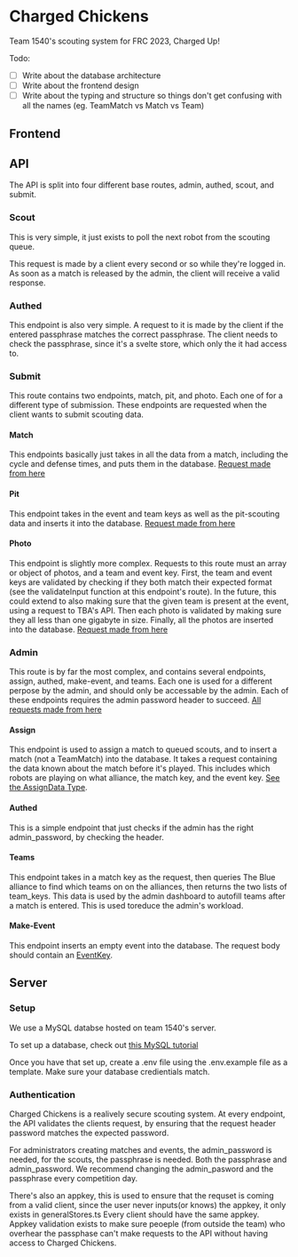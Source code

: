 # Charged Chickens

Team 1540's scouting system for FRC 2023, Charged Up!

Todo:
- [ ] Write about the database architecture
- [ ] Write about the frontend design
- [ ] Write about the typing and structure so things don't get confusing with all the names (eg. TeamMatch vs Match vs Team)

## Frontend

## API

The API is split into four different base routes, admin, authed, scout, and submit.

### Scout
This is very simple, it just exists to poll the next robot from the scouting queue.

This request is made by a client every second or so while they're logged in. As soon as a match is released by the admin, the client will receive a valid response.

### Authed
This endpoint is also very simple. A request to it is made by the client if the entered passphrase matches the correct passphrase. The client needs to check the passphrase, since it's a svelte store, which only the it had access to.

### Submit
This route contains two endpoints, match, pit, and photo. Each one of for a different type of submission. These endpoints are requested when the client wants to submit scouting data.

#### Match 
This endpoints basically just takes in all the data from a match, including the cycle and defense times, and puts them in the database. [Request made from here](/src/lib/components/match-scout-components/Submit.svelte)

#### Pit
This endpoint takes in the event and team keys as well as the pit-scouting data and inserts it into the database. [Request made from here](/src/lib/components/pit-scout-components/Submit.svelte)

#### Photo
This endpoint is slightly more complex. Requests to this route must an array or object of photos, and a team and event key. First, the team and event keys are validated by checking if they both match their expected format (see the validateInput function at this endpoint's route). In the future, this could extend to also making sure that the given team is present at the event, using a request to TBA's API. Then each photo is validated by making sure they all less than one gigabyte in size. Finally, all the photos are inserted into the database. [Request made from here](/src/routes/photo/+page.svelte)

### Admin
This route is by far the most complex, and contains several endpoints, assign, authed, make-event, and teams. Each one is used for a different perpose by the admin, and should only be accessable by the admin. Each of these endpoints requires the admin password header to succeed. [All requests made from here](/src/routes/admin-dashboard/+page.svlete)

#### Assign
This endpoint is used to assign a match to queued scouts, and to insert a match (not a TeamMatch) into the database. It takes a request containing the data known about the match before it's played. This includes which robots are playing on what alliance, the match key, and the event key. [See the AssignData Type](/src/lib/types.ts). 

#### Authed
This is a simple endpoint that just checks if the admin has the right admin_password, by checking the header.

#### Teams
This endpoint takes in a match key as the request, then queries The Blue alliance to find which teams on on the alliances, then returns the two lists of team_keys. This data is used by the admin dashboard to autofill teams after a match is entered. This is used toreduce the admin's workload.

#### Make-Event
This endpoint inserts an empty event into the database. The request body should contain an [EventKey](/src/lib/types.ts).

## Server

### Setup
We use a MySQL databse hosted on team 1540's server.

To set up a database, check out [this MySQL tutorial](https://dev.mysql.com/doc/mysql-getting-started/en/)

Once you have that set up, create a .env file using the .env.example file as a template. Make sure your database credientials match.

### Authentication
Charged Chickens is a realively secure scouting system. At every endpoint, the API validates the clients request, by ensuring that the request header password matches the expected password.

For administrators creating matches and events, the admin_password is needed, for the scouts, the passphrase is needed. Both the passphrase and admin_password. We recommend changing the admin_pasword and the passphrase every competition day.

There's also an appkey, this is used to ensure that the requset is coming from a valid client, since the user never inputs(or knows) the appkey, it only exists in generalStores.ts Every client should have the same appkey. Appkey validation exists to make sure peoeple (from outside the team) who overhear the passphase can't make requests to the API without having access to Charged Chickens.
